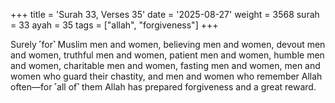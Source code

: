 +++
title = 'Surah 33, Verses 35'
date = '2025-08-27'
weight = 3568
surah = 33
ayah = 35
tags = ["allah", "forgiveness"]
+++

Surely ˹for˺ Muslim men and women, believing men and women, devout men and women, truthful men and women, patient men and women, humble men and women, charitable men and women, fasting men and women, men and women who guard their chastity, and men and women who remember Allah often—for ˹all of˺ them Allah has prepared forgiveness and a great reward.